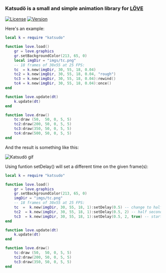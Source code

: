 ### Katsudö is a small and simple animation library for [LÖVE](https://love2d.org/)

[![License](http://img.shields.io/:license-MIT-blue.svg)](https://github.com/tavuntu/katsudo/blob/master/LICENSE.md)
[![Version](http://img.shields.io/:version-0.0.1-green.svg)](https://github.com/tavuntu/katsudo/blob/master/README.md)

Here's an example:

```lua
local k = require "katsudo"

function love.load()
    gr = love.graphics
    gr.setBackgroundColor(213, 65, 0)
    local imgDir = "imgs/tc.png"
    -- 18 frames of 30x55 at 25 FPS:
    tc  = k.new(imgDir, 30, 55, 18, 0.04)
    tc2 = k.new(imgDir, 30, 55, 18, 0.04, "rough")
    tc3 = k.new(imgDir, 30, 55, 18, 0.04):rewind()
    tc4 = k.new(imgDir, 30, 55, 18, 0.04):once()
end

function love.update(dt)
    k.update(dt)
end

function love.draw()
    tc:draw (50,  50, 0, 5, 5)
    tc2:draw(200, 50, 0, 5, 5)
    tc3:draw(350, 50, 0, 5, 5)
    tc4:draw(500, 50, 0, 5, 5)
end
```

And the result is something like this:

![Katsudö gif](http://s32.postimg.org/5lokvncjp/image.gif)

Using funtion setDelay() will set a different time on the given frame(s):

```lua
local k = require "katsudo"

function love.load()
    gr = love.graphics
    gr.setBackgroundColor(213, 65, 0)
    imgDir = "imgs/tc.png"
    -- 18 frames of 30x55 at 25 FPS:
    tc  =  k.new(imgDir, 30, 55, 18, 1):setDelay(0.5) -- change to half second for all frames
    tc2  = k.new(imgDir, 30, 55, 18, 1):setDelay(0.5, 2) -- half second just for 2nd frame
    tc3  = k.new(imgDir, 30, 55, 18, 1):setDelay(0.5, 2, true) -- starting with 2nd frame
end

function love.update(dt)
    k.update(dt)
end

function love.draw()
    tc:draw (50,  50, 0, 5, 5)
    tc2:draw(200, 50, 0, 5, 5)
    tc3:draw(350, 50, 0, 5, 5)
end
```

